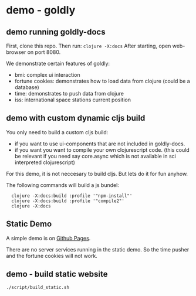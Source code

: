 # demo - goldly

## demo running goldly-docs

First, clone this repo. Then run: `clojure -X:docs`
After starting, open web-browser on port 8080.

We demonstrate certain features of goldly:
- bmi: complex ui interaction
- fortune cookies: demonstrates how to load data from clojure (could be a database)
- time: demonstrates to push data from clojure
- iss: international space stations current position


## demo with custom dynamic cljs build

You only need to build a custom cljs build:
- if you want to use ui-components that are not included in goldly-docs.
- if you want you want to compile your own clojurescript code.
  (this could be relevant if you need say core.async which is not available in 
  sci interpreted clojurescript)

For this demo, it is not neccesary to build cljs. But lets do it for fun anyhow.

The following commands will build a js bundel:

``` 
  clojure -X:docs:build :profile '"npm-install"'
  clojure -X:docs:build :profile '"compile2"'
  clojure -X:docs
```


## Static Demo

A simple demo is on [Github Pages](https://pink-gorilla.github.io/demo-goldly/).

There are no server services running in the static demo. 
So the time pusher and the fortune cookies will not work.


## demo  - build static website

 `./script/build_static.sh`



